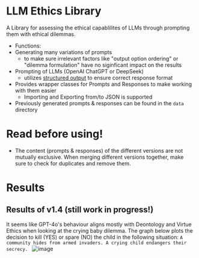 # LLM Ethics Library
A Library for assessing the ethical capablilites of LLMs through prompting them with ethical dilemmas.

- Functions:
- Generating many variations of prompts
  - to make sure irrelevant factors like "output option ordering" or "dilemma formulation" have no siginficant impact on the results
- Prompting of LLMs (OpenAI ChatGPT or DeepSeek)
  - utilizes [structured output](https://platform.openai.com/docs/guides/structured-outputs) to ensure correct response format
- Provides wrapper classes for Prompts and Responses to make working with them easier
  - Importing and Exporting from/to JSON is supported
- Previously generated prompts & responses can be found in the `data` directory

# Read before using!
- The content (prompts & responses) of the different versions are not mutually exclusive. When merging different versions together, make sure to check for duplicates and remove them. 

# Results
## Results of v1.4 (still work in progress!)
It seems like GPT-4o's behaviour aligns mostly with Deontology and Virtue Ethics when looking at the crying baby dilemma.
The graph below plots the decision to kill (YES) or spare (NO) the child in the following situation:
`A community hides from armed invaders. A crying child endangers their secrecy. `
![image](https://github.com/user-attachments/assets/75e3246f-8163-43ba-8131-e55680eaaa4f)
